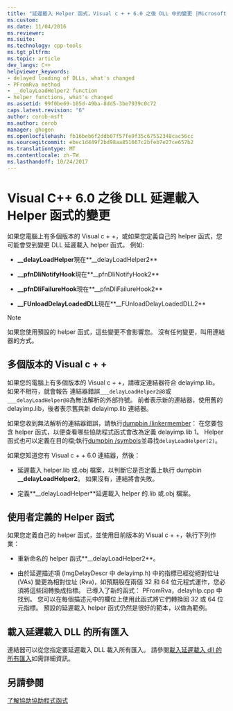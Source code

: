 ```yaml
---
title: "延遲載入 Helper 函式，Visual c + + 6.0 之後 DLL 中的變更 |Microsoft 文件"
ms.custom: 
ms.date: 11/04/2016
ms.reviewer: 
ms.suite: 
ms.technology: cpp-tools
ms.tgt_pltfrm: 
ms.topic: article
dev_langs: C++
helpviewer_keywords:
- delayed loading of DLLs, what's changed
- PFromRva method
- __delayLoadHelper2 function
- helper functions, what's changed
ms.assetid: 99f0be69-105d-49ba-8dd5-3be7939c0c72
caps.latest.revision: "6"
author: corob-msft
ms.author: corob
manager: ghogen
ms.openlocfilehash: fb16beb6f2ddb07f57fe9f35c67552348cac56cc
ms.sourcegitcommit: ebec1d449f2bd98aa851667c2bfeb7e27ce657b2
ms.translationtype: MT
ms.contentlocale: zh-TW
ms.lasthandoff: 10/24/2017
---
```

# <a name="changes-in-the-dll-delayed-loading-helper-function-since-visual-c-60"></a>Visual C++ 6.0 之後 DLL 延遲載入 Helper 函式的變更
如果您電腦上有多個版本的 Visual c + +，或如果您定義自己的 helper 函式，您可能會受到變更 DLL 延遲載入 helper 函式。 例如:   
  
-   **__delayLoadHelper**現在**__delayLoadHelper2**  
  
-   **__pfnDliNotifyHook**現在**__pfnDliNotifyHook2**  
  
-   **__pfnDliFailureHook**現在**__pfnDliFailureHook2**  
  
-   **__FUnloadDelayLoadedDLL**現在**__FUnloadDelayLoadedDLL2**  
  
> [!NOTE]
>  如果您使用預設的 helper 函式，這些變更不會影響您。 沒有任何變更，叫用連結器的方式。  
  
## <a name="multiple-versions-of-visual-c"></a>多個版本的 Visual c + +  
 如果您的電腦上有多個版本的 Visual c + +，請確定連結器符合 delayimp.lib。 如果不相符，就會報告 連結器錯誤`___delayLoadHelper2@8`或`___delayLoadHelper@8`為無法解析的外部符號。 前者表示新的連結器，使用舊的 delayimp.lib，後者表示舊與新 delayimp.lib 連結器。  
  
 如果您收到無法解析的連結器錯誤，請執行[dumpbin /linkermember](../../build/reference/linkermember.md)： 在您要包含 helper 函式，以便查看哪些協助程式函式會改為定義 delayimp.lib 1。 Helper 函式也可以定義在目的檔;執行[dumpbin /symbols](../../build/reference/symbols.md)並尋找`delayLoadHelper(2)`。  
  
 如果您知道您有 Visual c + + 6.0 連結器，然後：  
  
-   延遲載入 helper.lib 或.obj 檔案，以判斷它是否定義上執行 dumpbin **__delayLoadHelper2**。 如果沒有，連結將會失敗。  
  
-   定義**__delayLoadHelper**延遲載入 helper 的.lib 或.obj 檔案。  
  
## <a name="user-defined-helper-function"></a>使用者定義的 Helper 函式  
 如果您定義自己的 helper 函式，並使用目前版本的 Visual c + +，執行下列作業：  
  
-   重新命名的 helper 函式**__delayLoadHelper2**。  
  
-   由於延遲描述項 (ImgDelayDescr 中 delayimp.h) 中的指標已經從絕對位址 (VAs) 變更為相對位址 (Rva)，如預期般在兩個 32 和 64 位元程式運作，您必須將這些回轉換成指標。 已導入了新的函式： PFromRva，delayhlp.cpp 中找到。 您可以在每個描述元中的欄位上使用此函式將它們轉換回 32 或 64 位元指標。 預設的延遲載入 helper 函式仍然是很好的範本，以做為範例。  
  
## <a name="load-all-imports-for-a-delay-loaded-dll"></a>載入延遲載入 DLL 的所有匯入  
 連結器可以從您指定要延遲載入 DLL 載入所有匯入。 請參閱[載入延遲載入 dll 的所有匯入](../../build/reference/loading-all-imports-for-a-delay-loaded-dll.md)如需詳細資訊。  
  
## <a name="see-also"></a>另請參閱  
 [了解協助協助程式函式](understanding-the-helper-function.md)